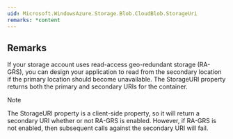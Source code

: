```yaml
---  
uid: Microsoft.WindowsAzure.Storage.Blob.CloudBlob.StorageUri  
remarks: *content  
---  
```

  
## Remarks  
 If your storage account uses read-access geo-redundant storage (RA-GRS), you can design your application to read from the secondary location if the primary location should become unavailable. The StorageURI property returns both the primary and secondary URIs for the container.  
  
> [!NOTE]
>  The StorageURI property is a client-side property, so it will return a secondary URI whether or not RA-GRS is enabled. However, if RA-GRS is not enabled, then subsequent calls against the secondary URI will fail.